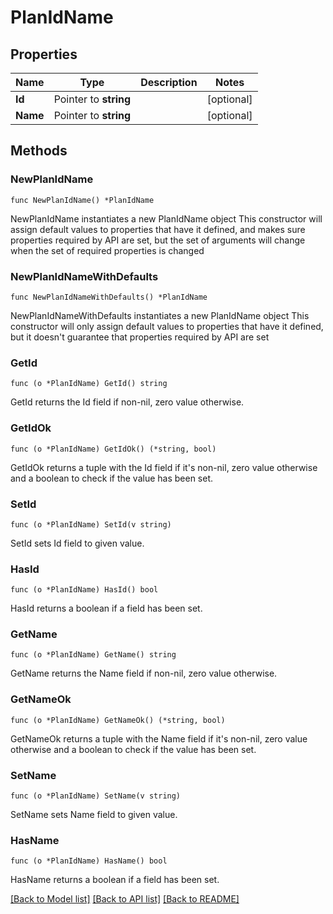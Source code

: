 # PlanIdName

## Properties

Name | Type | Description | Notes
------------ | ------------- | ------------- | -------------
**Id** | Pointer to **string** |  | [optional] 
**Name** | Pointer to **string** |  | [optional] 

## Methods

### NewPlanIdName

`func NewPlanIdName() *PlanIdName`

NewPlanIdName instantiates a new PlanIdName object
This constructor will assign default values to properties that have it defined,
and makes sure properties required by API are set, but the set of arguments
will change when the set of required properties is changed

### NewPlanIdNameWithDefaults

`func NewPlanIdNameWithDefaults() *PlanIdName`

NewPlanIdNameWithDefaults instantiates a new PlanIdName object
This constructor will only assign default values to properties that have it defined,
but it doesn't guarantee that properties required by API are set

### GetId

`func (o *PlanIdName) GetId() string`

GetId returns the Id field if non-nil, zero value otherwise.

### GetIdOk

`func (o *PlanIdName) GetIdOk() (*string, bool)`

GetIdOk returns a tuple with the Id field if it's non-nil, zero value otherwise
and a boolean to check if the value has been set.

### SetId

`func (o *PlanIdName) SetId(v string)`

SetId sets Id field to given value.

### HasId

`func (o *PlanIdName) HasId() bool`

HasId returns a boolean if a field has been set.

### GetName

`func (o *PlanIdName) GetName() string`

GetName returns the Name field if non-nil, zero value otherwise.

### GetNameOk

`func (o *PlanIdName) GetNameOk() (*string, bool)`

GetNameOk returns a tuple with the Name field if it's non-nil, zero value otherwise
and a boolean to check if the value has been set.

### SetName

`func (o *PlanIdName) SetName(v string)`

SetName sets Name field to given value.

### HasName

`func (o *PlanIdName) HasName() bool`

HasName returns a boolean if a field has been set.


[[Back to Model list]](../README.md#documentation-for-models) [[Back to API list]](../README.md#documentation-for-api-endpoints) [[Back to README]](../README.md)



